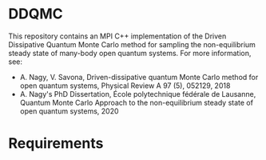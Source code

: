 # DDQMC
This repository contains an MPI C++ implementation of the Driven Dissipative Quantum Monte Carlo method for sampling the non-equilibrium steady state of many-body open quantum systems. For more information, see:

- A. Nagy, V. Savona, Driven-dissipative quantum Monte Carlo method for open quantum systems, Physical Review A 97 (5), 052129, 2018
- A. Nagy's PhD Dissertation, École polytechnique fédérale de Lausanne, Quantum Monte Carlo Approach to the non-equilibrium steady state of open quantum systems, 2020

# Requirements

